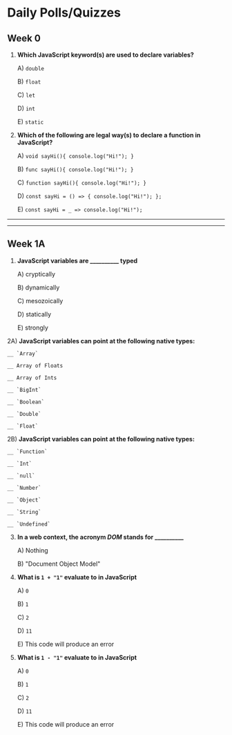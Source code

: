 # Daily Polls/Quizzes



## Week 0

1) **Which JavaScript keyword(s) are used to declare variables?**

    A) `double`

    B) `float`

    C) `let`

    D) `int`

    E) `static`

2) **Which of the following are legal way(s) to declare a function in JavaScript?**

    A) `void sayHi(){ console.log("Hi!"); }`
    
    B) `func sayHi(){ console.log("Hi!"); }`
    
    C) `function sayHi(){ console.log("Hi!"); }`

    D) `const sayHi = () => { console.log("Hi!"); };`

    E) `const sayHi = _ => console.log("Hi!");`
    
<hr><hr>
    
## Week 1A

1) **JavaScript variables are __________ typed**

    A) cryptically
    
    B) dynamically
    
    C) mesozoically
    
    D) statically
    
    E) strongly
    
2A) **JavaScript variables can point at the following native types:**
    
    __ `Array`
    
    __ Array of Floats
    
    __ Array of Ints
    
    __ `BigInt`
    
    __ `Boolean`
    
    __ `Double`
    
    __ `Float`
    
    
 2B) **JavaScript variables can point at the following native types:**
    
    __ `Function`
    
    __ `Int`
    
    __ `null`
    
    __ `Number`
    
    __ `Object`
    
    __ `String`
    
    __ `Undefined`
    
    
3) **In a web context, the acronym *DOM* stands for __________**
 
    A) Nothing
     
    B) "Document Object Model"
     
 
4) **What is `1 + "1"` evaluate to in JavaScript**
 
    A) `0`
    
    B) `1`
    
    C) `2`
    
    D) `11`
    
    E) This code will produce an error
    
    
 5) **What is `1 - "1"` evaluate to in JavaScript**
 
    A) `0`
    
    B) `1`
    
    C) `2`
    
    D) `11`
    
    E) This code will produce an error

